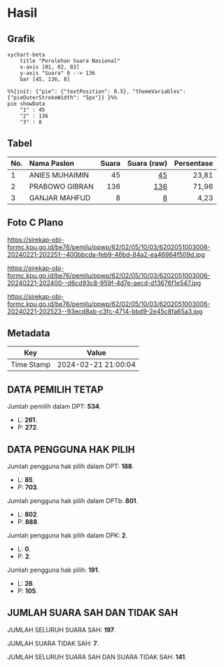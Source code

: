 # Hasil

## Grafik

```mermaid
xychart-beta
    title "Perolehan Suara Nasional"
    x-axis [01, 02, 03]
    y-axis "Suara" 0 --> 136
    bar [45, 136, 8]
```

```mermaid
%%{init: {"pie": {"textPosition": 0.5}, "themeVariables": {"pieOuterStrokeWidth": "5px"}} }%%
pie showData
    "1" : 45
    "2" : 136
    "3" : 8
```

## Tabel

| No. | Nama Paslon    | Suara | Suara (raw) | Persentase |
|:--- |:-------------- | -----:| -----------:| ----------:|
| 1   | ANIES MUHAIMIN | 45    | [45][p-1]   | 23,81      |
| 2   | PRABOWO GIBRAN | 136   | [136][p-2]  | 71,96      |
| 3   | GANJAR MAHFUD  | 8     | [8][p-3]    | 4,23       |


[p-1]: https://github.com/gigit-pemilu/pemilu-2024/blob/main/pilpres/hitung-suara/sub/62-kalimantan-tengah/sub/02-kotawaringin-timur/sub/05-baamang/sub/1003-baamang-hulu/sub/006-tps/sub/paslon-1.txt
[p-2]: https://github.com/gigit-pemilu/pemilu-2024/blob/main/pilpres/hitung-suara/sub/62-kalimantan-tengah/sub/02-kotawaringin-timur/sub/05-baamang/sub/1003-baamang-hulu/sub/006-tps/sub/paslon-2.txt
[p-3]: https://github.com/gigit-pemilu/pemilu-2024/blob/main/pilpres/hitung-suara/sub/62-kalimantan-tengah/sub/02-kotawaringin-timur/sub/05-baamang/sub/1003-baamang-hulu/sub/006-tps/sub/paslon-3.txt

## Foto C Plano

https://sirekap-obj-formc.kpu.go.id/be76/pemilu/ppwp/62/02/05/10/03/6202051003006-20240221-202251--400bbcda-feb9-46bd-84a2-ea46964f509d.jpg

https://sirekap-obj-formc.kpu.go.id/be76/pemilu/ppwp/62/02/05/10/03/6202051003006-20240221-202400--d6cd93c8-959f-4d7e-aecd-d13676f1e547.jpg

https://sirekap-obj-formc.kpu.go.id/be76/pemilu/ppwp/62/02/05/10/03/6202051003006-20240221-202523--93ecd8ab-c3fc-4714-bbd9-2e45c8fa65a3.jpg


## Metadata

| Key        | Value               |
| ---------- | ------------------- |
| Time Stamp | 2024-02-21 21:00:04 |


## DATA PEMILIH TETAP

Jumlah pemilih dalam DPT: **534**.
 * L: **261**.
 * P: **272**.

## DATA PENGGUNA HAK PILIH

Jumlah pengguna hak pilih dalam DPT: **188**.
 * L: **85**.
 * P: **703**.

Jumlah pengguna hak pilih dalam DPTb: **801**.
 * L: **802**.
 * P: **888**.

Jumlah pengguna hak pilih dalam DPK: **2**.
 * L: **0**.
 * P: **2**.

Jumlah pengguna hak pilih: **191**.
 * L: **26**.
 * P: **105**.

## JUMLAH SUARA SAH DAN TIDAK SAH

JUMLAH SELURUH SUARA SAH: **197**.

JUMLAH SUARA TIDAK SAH: **7**.

JUMLAH SELURUH SUARA SAH DAN SUARA TIDAK SAH: **141**.


